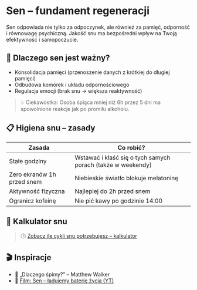 # Sen – fundament regeneracji

Sen odpowiada nie tylko za odpoczynek, ale również za pamięć, odporność i równowagę psychiczną. Jakość snu ma bezpośredni wpływ na Twoją efektywność i samopoczucie.

## 🛌 Dlaczego sen jest ważny?

- Konsolidacja pamięci (przenoszenie danych z krótkiej do długiej pamięci)
- Odbudowa komórek i układu odpornościowego
- Regulacja emocji (brak snu → większa reaktywność)

> 💡 Ciekawostka: Osoba śpiąca mniej niż 6h przez 5 dni ma spowolnione reakcje jak po promilu alkoholu.

## 📋 Higiena snu – zasady

| Zasada | Co robić? |
|--------|-----------|
| Stałe godziny | Wstawać i kłaść się o tych samych porach (także w weekendy) |
| Zero ekranów 1h przed snem | Niebieskie światło blokuje melatoninę |
| Aktywność fizyczna | Najlepiej do 2h przed snem |
| Ogranicz kofeinę | Nie pić kawy po godzinie 14:00 |

## 🧮 Kalkulator snu

> 🕒 [Zobacz ile cykli snu potrzebujesz – kalkulator](https://sleepyti.me/)

## 🎬 Inspiracje

- 📘 „Dlaczego śpimy?” – Matthew Walker
- 🎥 [Film: Sen – ładujemy baterię życia (YT)](https://www.youtube.com/watch?v=5MuIMqhT8DM)
